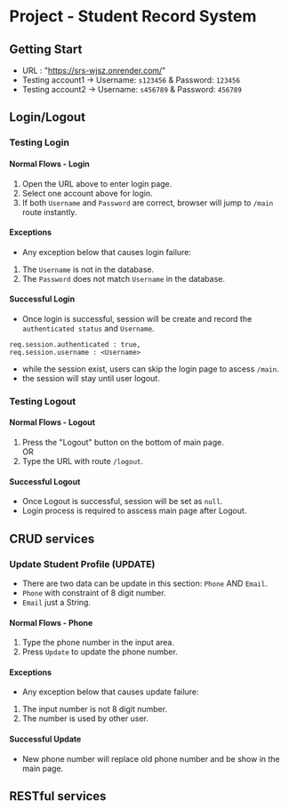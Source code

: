 # Project - Student Record System
## Getting Start
- URL : "https://srs-wjsz.onrender.com/"
- Testing account1 -> Username: `s123456` & Password: `123456`
- Testing account2 -> Username: `s456789` & Password: `456789`
## Login/Logout
### Testing Login
#### Normal Flows - Login
1. Open the URL above to enter login page.
2. Select one account above for login.
3. If both `Username` and `Password` are correct, browser will jump to `/main` route instantly.
#### Exceptions
- Any exception below that causes login failure: 
1. The `Username` is not in the database.
2. The `Password` does not match `Username` in the database.
#### Successful Login
- Once login is successful, session will be create and record the `authenticated status` and `Username`.
```
req.session.authenticated : true,
req.session.username : <Username>
```
- while the session exist, users can skip the login page to ascess `/main`. 
- the session will stay until user logout.
### Testing Logout
#### Normal Flows - Logout
1. Press the "Logout" button on the bottom of main page.
<br/>OR
2. Type the URL with route `/logout`.
#### Successful Logout
- Once Logout is successful, session will be set as `null`.
- Login process is required to asscess main page after Logout.
## CRUD services
### Update Student Profile (UPDATE)
- There are two data can be update in this section: `Phone` AND `Email`.
- `Phone` with constraint of 8 digit number.
- `Email` just a String.
#### Normal Flows - Phone
1. Type the phone number in the input area.
2. Press `Update` to update the phone number.
#### Exceptions
- Any exception below that causes update failure:
1. The input number is not 8 digit number.
2. The number is used by other user.
#### Successful Update
- New phone number will replace old phone number and be show in the main page.
## RESTful services

